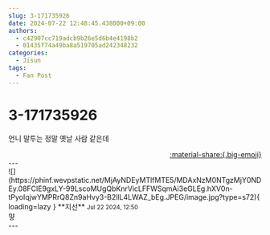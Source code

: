 ```yaml
---
slug: 3-171735926
date: 2024-07-22 12:48:45.438000+09:00
authors:
  - c42907cc719adcb9b26e5d6b4e4198b2
  - 01435f74a49ba8a519705ad242348232
categories:
  - Jisun
tags:
  - Fan Post
---
```


# 3-171735926

<div class="post-container" markdown="1">
<div class="content-container md-sidebar__scrollwrap" markdown="1">

언니 말투는 정말 옛날 사람 같은데

</div>
</div>

<div style="text-align: right;" markdown="1">
<a href="https://weverse.io/fromis9/fanpost/3-171735926" style="text-align: right;">:material-share:{.big-emoji}</a>
</div>
---

<div class="comments-container md-sidebar__scrollwrap" markdown="1">
<div class="comment" markdown="1">
<div class='id-container' markdown="1">
![](https://phinf.wevpstatic.net/MjAyNDEyMTlfMTE5/MDAxNzM0NTgzMjY0NDEy.08FClE9gxLY-99LscoMUgQbKnrVicLFFWSqmAi3eGLEg.hXV0n-tPyoIqjwYMPRrQ8Zn9aHvy3-B2llL4LWAZ_bEg.JPEG/image.jpg?type=s72){ loading=lazy }
**<span class="artist">지선</span>** <small>Jul 22 2024, 12:50</small><br>
</div>
<div class='comment-body' markdown="1">
먛
</div>
</div>
</div>
---

